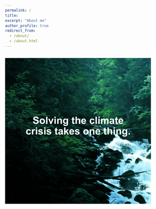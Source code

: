 ```yaml
---
permalink: /
title: 
excerpt: "About me"
author_profile: true
redirect_from: 
  - /about/
  - /about.html
---
```


 

<br/><img src='/images/giphy.gif'>


